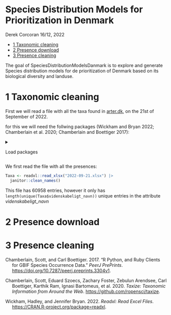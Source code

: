 Species Distribution Models for Prioritization in Denmark
================
Derek Corcoran
16/12, 2022

- <a href="#1-taxonomic-cleaning" id="toc-1-taxonomic-cleaning">1
  Taxonomic cleaning</a>
- <a href="#2-presence-download" id="toc-2-presence-download">2 Presence
  download</a>
- <a href="#3-presence-cleaning" id="toc-3-presence-cleaning">3 Presence
  cleaning</a>

<!-- README.md is generated from README.Rmd. Please edit that file -->
<!-- badges: start -->
<!-- badges: end -->

The goal of SpeciesDistributionModelsDanmark is to explore and generate
Species distribution models for de prioritization of Denmark based on
its biological diversity and landuse.

# 1 Taxonomic cleaning

First we will read a file with all the taxa found in
[arter.dk](https://arter.dk/landing-page), on the 21st of September of
2022.

for this we will need the follwing packages (Wickham and Bryan 2022;
Chamberlain et al. 2020; Chamberlain and Boettiger 2017):

<details style="\&quot;margin-bottom:10px;\&quot;">
<summary>

Load packages

</summary>

``` r
library(readxl)
library(taxize)
library(rgbif)
library(janitor)
```

</details>

We first read the file with all the presences:

``` r
Taxa <- readxl::read_xlsx("2022-09-21.xlsx") |> 
  janitor::clean_names()
```

This file has 60958 entries, however it only has
`length(unique(Taxa$videnskabeligt_navn))` unique entries in the
attribute *videnskabeligt_navn*

# 2 Presence download

# 3 Presence cleaning

<div id="refs" class="references csl-bib-body hanging-indent">

<div id="ref-Chamberlain2017RGBIF" class="csl-entry">

Chamberlain, Scott, and Carl Boettiger. 2017. “R Python, and Ruby
Clients for GBIF Species Occurrence Data.” *PeerJ PrePrints*.
<https://doi.org/10.7287/peerj.preprints.3304v1>.

</div>

<div id="ref-Chamberlain2020Taxize" class="csl-entry">

Chamberlain, Scott, Eduard Szoecs, Zachary Foster, Zebulun Arendsee,
Carl Boettiger, Karthik Ram, Ignasi Bartomeus, et al. 2020. *Taxize:
Taxonomic Information from Around the Web*.
<https://github.com/ropensci/taxize>.

</div>

<div id="ref-Wickham2022Readxl" class="csl-entry">

Wickham, Hadley, and Jennifer Bryan. 2022. *Readxl: Read Excel Files*.
<https://CRAN.R-project.org/package=readxl>.

</div>

</div>
